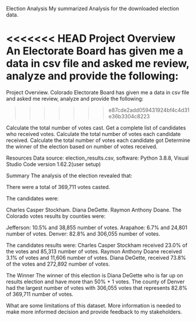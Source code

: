 Election Analysis
My summarized Analysis for the downloaded election data.

<<<<<<< HEAD
Project Overview
An Electorate Board  has given me a data in csv file and asked me review, analyze and provide the following:
=======
Project Overview.
Colorado Electorate Board has given me a data in csv file and asked me review, analyze and provide the following:
>>>>>>> e87cde2add059431924bf4c4d31e36b3304c8223

Calculate the total number of votes cast.
Get a complete list of candidates who received votes.
Calculate the total number of votes each candidate received.
Calculate the total number of votes each candidate got
Determine the winner of the election based on number of  votes received.

Resources
Data source: election_results.csv,  software: Python 3.8.8, Visual Studio Code version 1.62.2(user setup)

Summary
The analysis of the election revealed that:

There were a total of 369,711 votes casted. 

The candidates were:

Charles Casper Stockham.
Diana DeGette.
Raymon Anthony Doane.
The Colorado votes results by counties were:

Jefferson: 10.5% and 38,855 number of votes.
Arapahoe: 6.7% and 24,801 number of votes.
Denver: 82.8% and 306,055 number of votes.

The candidates results were:
Charles Casper Stockham received 23.0% of the votes and 85,313 number of votes.
Raymon Anthony Doane received 3.1% of votes and 11,606 number of votes.
Diana DeGette, received 73.8% of the votes and 272,892 number of votes.

The Winner
The winner of this election is Diana DeGette who is far up on results election and have more than 50% + 1 votes. The county of Denver had the largest number of votes with 306,055 votes that represents 82.8% of 369,711 number of votes.

What are some limitations of this dataset.
More information is needed to make more informed decision and provide feedback to my stakeholders. 
